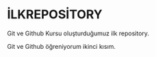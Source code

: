 # İLKREPOSİTORY
Git ve Github Kursu oluşturduğumuz ilk repository.

Git ve Github öğreniyorum ikinci kısım.
